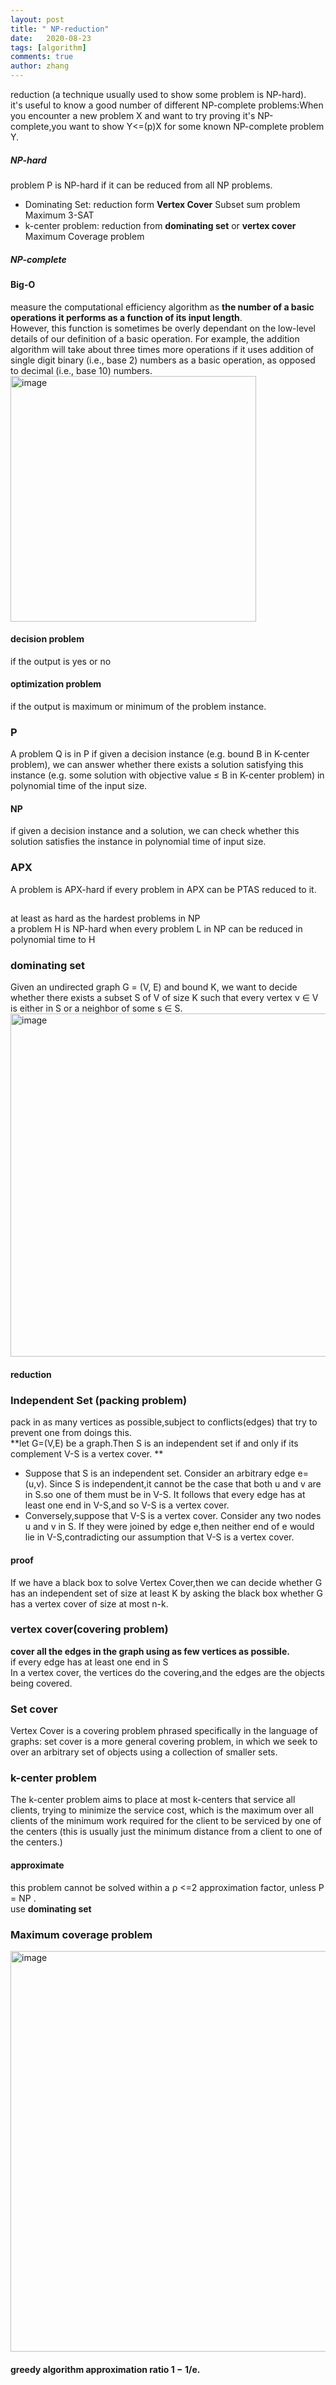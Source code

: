 ```yaml
---
layout: post
title: " NP-reduction"
date:   2020-08-23
tags: [algorithm]
comments: true
author: zhang
---
```


reduction (a technique usually used to show some problem is NP-hard).   
it's useful to know a good number of different NP-complete problems:When you encounter a new problem X and want to try proving it's NP-complete,you want to show Y<=(p)X for some known NP-complete problem Y.  
##### NP-hard
problem P is NP-hard if it can be reduced from all NP problems.   
- Dominating Set: reduction form **Vertex Cover**
Subset sum problem  
Maximum 3-SAT  
- k-center problem: reduction from **dominating set** or **vertex cover**  
Maximum Coverage problem  
##### NP-complete 
#### Big-O
measure the computational efficiency algorithm as **the number of a basic operations it performs as a function of its input length**.  
However, this function is sometimes be overly dependant on the low-level details of
our definition of a basic operation. For example, the addition algorithm will take about three times
more operations if it uses addition of single digit binary (i.e., base 2) numbers as a basic operation,
as opposed to decimal (i.e., base 10) numbers.  
<img width="393" alt="image" src="https://github.com/zhang-mickey/zhang-mickey.github.io/assets/145342600/f3c4a98c-dc05-41b2-81b4-e20a343b6d52">

#### decision problem
if the output is yes or no
#### optimization problem
if the output is maximum or minimum of the problem instance.  
### P
A problem Q is in
P if given a decision instance (e.g. bound B in K-center problem), we can answer whether there
exists a solution satisfying this instance (e.g. some solution with objective value ≤ B in K-center
problem) in polynomial time of the input size. 
#### NP
if given a decision instance and a solution, we can check whether this solution
satisfies the instance in polynomial time of input size.

### APX
A problem is APX-hard if every problem in APX can be PTAS reduced to it.  
## 
at least as hard as the hardest problems in NP  
a problem H is NP-hard when every problem L in NP can be reduced in polynomial time to H  
### dominating set
Given an undirected graph G = (V, E) and
bound K, we want to decide whether there exists a subset S of V of size K such that every vertex
v ∈ V is either in S or a neighbor of some s ∈ S.  
<img width="549" alt="image" src="https://github.com/zhang-mickey/zhang-mickey.github.io/assets/145342600/71421ca5-6026-44fe-b040-ef65da5f193e">
#### reduction 

### Independent Set (packing problem)
pack in as many vertices as possible,subject to conflicts(edges) that try to prevent one from doings this.  
**let G=(V,E) be a graph.Then S is an independent set if and only if its complement V-S is a vertex cover. ** 
- Suppose that S is an independent set. Consider an arbitrary edge e=(u,v). Since S is independent,it cannot be the case that both u and v are in S.so one of them must be in V-S.  It follows that every edge has at least one end in V-S,and so V-S is a vertex cover.
- Conversely,suppose that V-S is a vertex cover. Consider any two nodes u and v in S. If they were joined by edge e,then neither end of e would lie in V-S,contradicting our assumption that V-S is a vertex cover.
#### proof
If we have a black box to solve Vertex Cover,then we can decide whether G has an independent set of size at least K by asking the black box whether G has a vertex cover of size at most n-k.  


### vertex cover(covering problem)
**cover all the edges in the graph using as few vertices as possible.**  
if every edge has at least one end in S  
In a vertex cover, the vertices do the covering,and the edges are the objects being covered.  

### Set cover
Vertex Cover is a covering problem phrased specifically in the language of graphs: set cover is a more general covering problem, in which we seek to over an arbitrary set of objects using a collection of smaller sets.   

### k-center problem
The k-center problem aims to place at most k-centers that service
all clients, trying to minimize the service cost, which is the maximum over all
clients of the minimum work required for the client to be serviced by one of the
centers (this is usually just the minimum distance from a client to one of the
centers.)
#### approximate
this problem cannot be solved within a ρ <=2 approximation factor, unless P = NP .   
use **dominating set**  
### Maximum coverage problem  
<img width="641" alt="image" src="https://github.com/zhang-mickey/zhang-mickey.github.io/assets/145342600/200b02a3-d0aa-474e-ab23-cf16bcf99c25">  

#### greedy algorithm approximation ratio 1 − 1/e.

